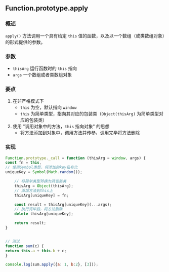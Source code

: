 ## Function.prototype.apply
### 概述
`apply()` 方法调用一个具有给定 `this` 值的函数，以及以一个数组（或类数组对象）的形式提供的参数。
### 参数
- `thisArg` 运行函数时的 `this` 指向
- `args` 一个数组或者类数组对象 
### 要点
1. 在非严格模式下
    - `this` 为空，默认指向 `window`
    - `this` 为简单类型，指向其对应的包装类（`Object(thisArg)` 为简单类型对应的包装类）
2. 使用 "调用对象中的方法，`this` 指向对象" 的思想
    - 将方法添加到对象中，调用方法并传参，调用完毕将方法删除

### 实现    
```js
Function.prototype._call = function (thisArg = window, args) {
const fn = this,
// 使用Symbol类型，将添加的key私有化
uniqueKey = Symbol(Math.random());

    // 将简单类型转换为其包装类
    thisArg = Object(thisArg);
    // 添加方法到this上
    thisArg[uniqueKey] = fn;

    const result = thisArg[uniqueKey](...args);
    // 执行完毕后，将方法删除
    delete thisArg[uniqueKey];

    return result;
}


// 测试
function sum(c) {
return this.a + this.b + c;
}

console.log(sum.apply({a: 1, b:2}, [3]));

```
